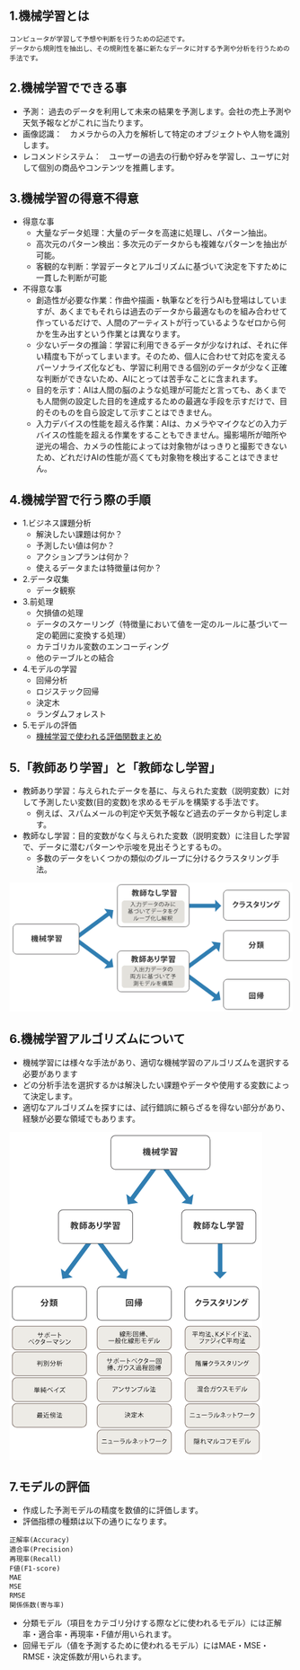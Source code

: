## 1.機械学習とは
```
コンピュータが学習して予想や判断を行うための記述です。
データから規則性を抽出し、その規則性を基に新たなデータに対する予測や分析を行うための手法です。
```

## 2.機械学習でできる事
- 予測： 過去のデータを利用して未来の結果を予測します。会社の売上予測や天気予報などがこれに当たります。
- 画像認識：　カメラからの入力を解析して特定のオブジェクトや人物を識別します。
- レコメンドシステム：　ユーザーの過去の行動や好みを学習し、ユーザに対して個別の商品やコンテンツを推薦します。

## 3.機械学習の得意不得意
- 得意な事
  - 大量なデータ処理：大量のデータを高速に処理し、パターン抽出。
  - 高次元のパターン検出：多次元のデータからも複雑なパターンを抽出が可能。
  - 客観的な判断：学習データとアルゴリズムに基づいて決定を下すために一貫した判断が可能
- 不得意な事
  - 創造性が必要な作業：作曲や描画・執筆などを行うAIも登場はしていますが、あくまでもそれらは過去のデータから最適なものを組み合わせて作っているだけで、人間のアーティストが行っているようなゼロから何かを生み出すという作業とは異なります。
  - 少ないデータの推論：学習に利用できるデータが少なければ、それに伴い精度も下がってしまいます。そのため、個人に合わせて対応を変えるパーソナライズ化なども、学習に利用できる個別のデータが少なく正確な判断ができないため、AIにとっては苦手なことに含まれます。
  - 目的を示す：AIは人間の脳のような処理が可能だと言っても、あくまでも人間側の設定した目的を達成するための最適な手段を示すだけで、目的そのものを自ら設定して示すことはできません。
  - 入力デバイスの性能を超える作業：AIは、カメラやマイクなどの入力デバイスの性能を超える作業をすることもできません。撮影場所が暗所や逆光の場合、カメラの性能によっては対象物がはっきりと撮影できないため、どれだけAIの性能が高くても対象物を検出することはできません。

## 4.機械学習で行う際の手順
- 1.ビジネス課題分析
  - 解決したい課題は何か？
  - 予測したい値は何か？
  - アクションプランは何か？
  - 使えるデータまたは特徴量は何か？
- 2.データ収集
  - データ観察
- 3.前処理
  - 欠損値の処理
  - データのスケーリング（特徴量において値を一定のルールに基づいて一定の範囲に変換する処理）
  - カテゴリカル変数のエンコーディング
  - 他のテーブルとの結合
- 4.モデルの学習
    - 回帰分析
    - ロジステック回帰
    - 決定木
    - ランダムフォレスト
- 5.モデルの評価
  - [機械学習で使われる評価関数まとめ](https://qiita.com/monda00/items/a2ee8e0da51953c24da8)

## 5.「教師あり学習」と「教師なし学習」
- 教師あり学習：与えられたデータを基に、与えられた変数（説明変数）に対して予測したい変数(目的変数)を求めるモデルを構築する手法です。
  - 例えば、スパムメールの判定や天気予報など過去のデータから判定します。
- 教師なし学習：目的変数がなく与えられた変数（説明変数）に注目した学習で、データに潜むパターンや示唆を見出そうとするもの。
  - 多数のデータをいくつかの類似のグループに分けるクラスタリング手法。

![教師ありなし](./img/img01.png)


## 6.機械学習アルゴリズムについて
- 機械学習には様々な手法があり、適切な機械学習のアルゴリズムを選択する必要があります
- どの分析手法を選択するかは解決したい課題やデータや使用する変数によって決定します。
- 適切なアルゴリズムを探すには、試行錯誤に頼らざるを得ない部分があり、経験が必要な領域でもあります。
  
![機械学習の手法](./img/img02.png)

## 7.モデルの評価
- 作成した予測モデルの精度を数値的に評価します。
- 評価指標の種類は以下の通りになります。
```
正解率(Accuracy)
適合率(Precision)
再現率(Recall)
F値(F1-score)
MAE
MSE
RMSE
関係係数(寄与率)
```

- 分類モデル（項目をカテゴリ分けする際などに使われるモデル）には正解率・適合率・再現率・F値が用いられます。
- 回帰モデル（値を予測するために使われるモデル）にはMAE・MSE・RMSE・決定係数が用いられます。